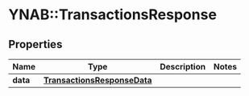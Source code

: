 # YNAB::TransactionsResponse

## Properties
Name | Type | Description | Notes
------------ | ------------- | ------------- | -------------
**data** | [**TransactionsResponseData**](TransactionsResponseData.md) |  | 


